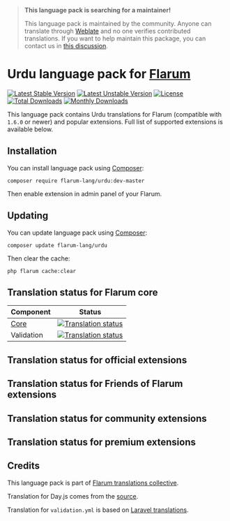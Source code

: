 > **This language pack is searching for a maintainer!**
>
> This language pack is maintained by the community. Anyone can translate through [Weblate](https://weblate.rob006.net/languages/ur/flarum/) and no one verifies contributed translations. If you want to help maintain this package, you can contact us in [this discussion](https://discuss.flarum.org/d/27519-the-flarum-language-project).


# Urdu language pack for [Flarum](https://flarum.org/)

[![Latest Stable Version](https://img.shields.io/packagist/v/flarum-lang/urdu?color=success&label=stable)](https://packagist.org/packages/flarum-lang/urdu) 
[![Latest Unstable Version](https://img.shields.io/packagist/v/flarum-lang/urdu?include_prereleases&label=unstable)](https://packagist.org/packages/flarum-lang/urdu) 
[![License](https://img.shields.io/packagist/l/flarum-lang/urdu)](https://packagist.org/packages/flarum-lang/urdu) 
[![Total Downloads](https://img.shields.io/packagist/dt/flarum-lang/urdu)](https://packagist.org/packages/flarum-lang/urdu/stats) 
[![Monthly Downloads](https://img.shields.io/packagist/dm/flarum-lang/urdu)](https://packagist.org/packages/flarum-lang/urdu/stats) 

This language pack contains Urdu translations for Flarum (compatible with `1.6.0` or newer) and popular extensions. Full list of supported extensions is available below.


## Installation

You can install language pack using [Composer](https://getcomposer.org/):

```console
composer require flarum-lang/urdu:dev-master
```

Then enable extension in admin panel of your Flarum.


## Updating

You can update language pack using [Composer](https://getcomposer.org/):

```console
composer update flarum-lang/urdu
```

Then clear the cache:

```console
php flarum cache:clear
```


## Translation status for Flarum core

| Component | Status |
| --- | --- |
| [Core](https://github.com/flarum/flarum-core) | [![Translation status](https://weblate.rob006.net/widgets/flarum/ur/core/svg-badge.svg)](https://weblate.rob006.net/projects/flarum/core/ur/) |
| Validation | [![Translation status](https://weblate.rob006.net/widgets/flarum/ur/validation/svg-badge.svg)](https://weblate.rob006.net/projects/flarum/validation/ur/) |


## Translation status for official extensions

<!-- flarum-extensions-list-start -->
<!-- flarum-extensions-list-stop -->


## Translation status for Friends of Flarum extensions

<!-- fof-extensions-list-start -->
<!-- fof-extensions-list-stop -->


## Translation status for community extensions

<!-- various-extensions-list-start -->
<!-- various-extensions-list-stop -->


## Translation status for premium extensions

<!-- premium-extensions-list-start -->
<!-- premium-extensions-list-stop -->


## Credits

This language pack is part of [Flarum translations collective](https://github.com/rob006-software/flarum-translations).

Translation for Day.js comes from the [source](https://github.com/iamkun/dayjs/blob/v1.10.4/src/locale/ur.js).

Translation for `validation.yml` is based on [Laravel translations](https://github.com/Laravel-Lang/lang/blob/8.1.3/src/ur/validation.php).
